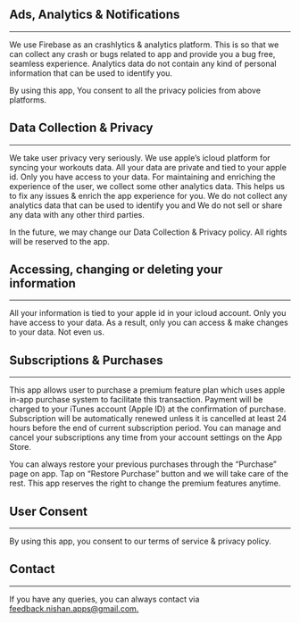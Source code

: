 
## Ads, Analytics & Notifications
----------------------------------------------------------------
We use Firebase as an crashlytics & analytics platform. This is so that we can collect any crash or bugs related to app and provide you a bug free, seamless experience. Analytics data do not contain any kind of personal information that can be used to identify you.

By using this app, You consent to all the privacy policies from above platforms.


## Data Collection & Privacy
-------------------------------------------------------

We take user privacy very seriously. We use apple’s icloud platform for syncing your workouts data. All your data are private and tied to your apple id. Only you have access to your data. For maintaining and enriching the experience of the user, we collect some other analytics data. This helps us to fix any issues & enrich the app experience for you. We do not collect any analytics data that can be used to identify you and We do not sell or share any data with any other third parties.

In the future, we may change our Data Collection & Privacy policy. All rights will be reserved to the app.


## Accessing, changing or deleting your information
------------------------------------------------------------------------------------------------------

All your information is tied to your apple id in your icloud account. Only you have access to your data. As a result, only you can access & make changes to your data. Not even us.


## Subscriptions & Purchases
-------------------------------------------------------

This app allows user to purchase a premium feature plan which uses apple in-app purchase system to facilitate this transaction. Payment will be charged to your iTunes account (Apple ID) at the confirmation of purchase. Subscription will be automatically renewed unless it is cancelled at least 24 hours before the end of current subscription period. You can manage and cancel your subscriptions any time from your account settings on the App Store.

You can always restore your previous purchases through the “Purchase” page on app. Tap on “Restore Purchase” button and we will take care of the rest. This app reserves the right to change the premium features anytime.


## User Consent
------------------------------

By using this app, you consent to our terms of service & privacy policy.

## Contact
--------------------

If you have any queries, you can always contact via [feedback.nishan.apps@gmail.com.](mailto:feedback.nishan.apps@gmail.com)